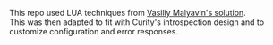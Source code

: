 This repo used LUA techniques from [Vasiliy Malyavin's solution](https://github.com/vmalyavin/kong-token-introspection).\
This was then adapted to fit with Curity's introspection design and to customize configuration and error responses.

